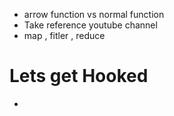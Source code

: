 - arrow function vs normal function
- Take reference youtube channel
- map , fitler , reduce

# Lets get Hooked
- 